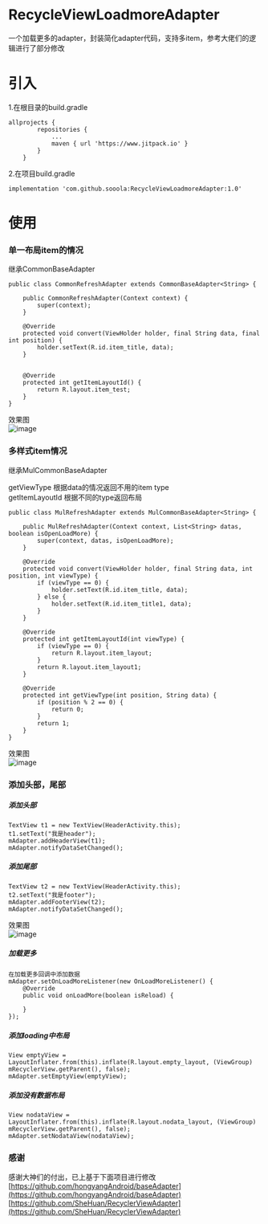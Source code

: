 # RecycleViewLoadmoreAdapter
一个加载更多的adapter，封装简化adapter代码，支持多item，参考大佬们的逻辑进行了部分修改

# 引入  
1.在根目录的build.gradle 
```
allprojects {
		repositories {
			...
			maven { url 'https://www.jitpack.io' }
		}
	}
```
2.在项目build.gradle 
```
implementation 'com.github.sooola:RecycleViewLoadmoreAdapter:1.0'
```

# 使用
### 单一布局item的情况
继承CommonBaseAdapter

```
public class CommonRefreshAdapter extends CommonBaseAdapter<String> {

    public CommonRefreshAdapter(Context context) {
        super(context);
    }

    @Override
    protected void convert(ViewHolder holder, final String data, final int position) {
        holder.setText(R.id.item_title, data);
    }


    @Override
    protected int getItemLayoutId() {
        return R.layout.item_test;
    }
}

```
效果图  
![image](https://github.com/sooola/RecycleViewLoadmoreAdapter/blob/master/screenshots/list1.png)


### 多样式item情况  
继承MulCommonBaseAdapter

getViewType 根据data的情况返回不用的item type  
getItemLayoutId 根据不同的type返回布局

```
public class MulRefreshAdapter extends MulCommonBaseAdapter<String> {

    public MulRefreshAdapter(Context context, List<String> datas, boolean isOpenLoadMore) {
        super(context, datas, isOpenLoadMore);
    }

    @Override
    protected void convert(ViewHolder holder, final String data, int position, int viewType) {
        if (viewType == 0) {
            holder.setText(R.id.item_title, data);
        } else {
            holder.setText(R.id.item_title1, data);
        }
    }

    @Override
    protected int getItemLayoutId(int viewType) {
        if (viewType == 0) {
            return R.layout.item_layout;
        }
        return R.layout.item_layout1;
    }

    @Override
    protected int getViewType(int position, String data) {
        if (position % 2 == 0) {
            return 0;
        }
        return 1;
    }
}

```

效果图   
![image](https://github.com/sooola/RecycleViewLoadmoreAdapter/blob/master/screenshots/listmul.png)

### 添加头部，尾部
##### 添加头部
```
TextView t1 = new TextView(HeaderActivity.this);
t1.setText("我是header");
mAdapter.addHeaderView(t1);
mAdapter.notifyDataSetChanged();
```

##### 添加尾部
```
TextView t2 = new TextView(HeaderActivity.this);
t2.setText("我是footer");
mAdapter.addFooterView(t2);
mAdapter.notifyDataSetChanged();
```

效果图   
![image](https://github.com/sooola/RecycleViewLoadmoreAdapter/blob/master/screenshots/head.png)

##### 加载更多
```
在加载更多回调中添加数据
mAdapter.setOnLoadMoreListener(new OnLoadMoreListener() {
    @Override
    public void onLoadMore(boolean isReload) {

    }
});
```

##### 添加loading中布局
```
View emptyView = LayoutInflater.from(this).inflate(R.layout.empty_layout, (ViewGroup) mRecyclerView.getParent(), false);
mAdapter.setEmptyView(emptyView);
```

##### 添加没有数据布局
```
View nodataView = LayoutInflater.from(this).inflate(R.layout.nodata_layout, (ViewGroup) mRecyclerView.getParent(), false);
mAdapter.setNodataView(nodataView);
```

### 感谢
感谢大神们的付出，已上基于下面项目进行修改  
[https://github.com/hongyangAndroid/baseAdapter](https://github.com/hongyangAndroid/baseAdapter)    
[https://github.com/SheHuan/RecyclerViewAdapter](https://github.com/SheHuan/RecyclerViewAdapter) 
